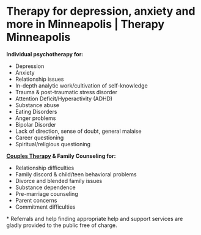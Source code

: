 # Therapy for depression, anxiety and more in Minneapolis | Therapy Minneapolis

**Individual psychotherapy for:**

  * Depression
  * Anxiety
  * Relationship issues
  * In-depth analytic work/cultivation of self-knowledge
  * Trauma & post-traumatic stress disorder
  * Attention Deficit/Hyperactivity (ADHD)
  * Substance abuse
  * Eating Disorders
  * Anger problems
  * Bipolar Disorder
  * Lack of direction, sense of doubt, general malaise
  * Career questioning
  * Spiritual/religious questioning

 

**[Couples Therapy](/couplestherapy.html) & Family Counseling for:**

  * Relationship difficulties
  * Family discord & child/teen behavioral problems
  * Divorce and blended family issues
  * Substance dependence
  * Pre-marriage counseling
  * Parent concerns
  * Commitment difficulties


\* Referrals and help finding appropriate help and support services are gladly provided to the public free of charge.
